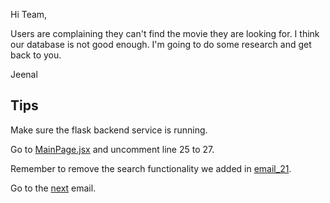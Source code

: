 Hi Team,

Users are complaining they can't find the movie they are looking for. I think our database is not good enough. I'm going to do some research and get back to you.

Jeenal

## Tips

Make sure the flask backend service is running.

Go to [MainPage.jsx](../src/pages/MainPage.jsx) and uncomment line 25 to 27.

Remember to remove the search functionality we added in [email_21](email_21.md).

Go to the [next](../inbox/email_24.md) email.

